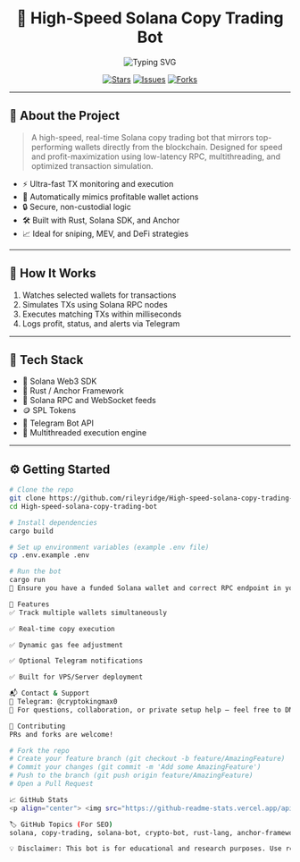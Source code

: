 <h1 align="center">🚀 High-Speed Solana Copy Trading Bot</h1>
<p align="center">
  <img src="https://readme-typing-svg.demolab.com?font=Fira+Code&weight=500&pause=1000&color=14F195&center=true&vCenter=true&width=460&lines=High-Speed+Solana+Trading+Bot;Copy+Top+Wallets+in+Real-Time;Built+for+Speed+%7C+Rust+%7C+Web3" alt="Typing SVG" />
</p>

<p align="center">
  <a href="https://github.com/rileyridge/High-speed-solana-copy-trading-bot/stargazers"><img src="https://img.shields.io/github/stars/rileyridge/High-speed-solana-copy-trading-bot?style=for-the-badge&color=orange" alt="Stars"/></a>
  <a href="https://github.com/rileyridge/High-speed-solana-copy-trading-bot/issues"><img src="https://img.shields.io/github/issues/rileyridge/High-speed-solana-copy-trading-bot?style=for-the-badge&color=blue" alt="Issues"/></a>
  <a href="https://github.com/rileyridge/High-speed-solana-copy-trading-bot/network/members"><img src="https://img.shields.io/github/forks/rileyridge/High-speed-solana-copy-trading-bot?style=for-the-badge&color=lightgreen" alt="Forks"/></a>
</p>

---

## 🧠 About the Project

> A high-speed, real-time Solana copy trading bot that mirrors top-performing wallets directly from the blockchain. Designed for speed and profit-maximization using low-latency RPC, multithreading, and optimized transaction simulation.

- ⚡ Ultra-fast TX monitoring and execution  
- 🤖 Automatically mimics profitable wallet actions  
- 🔒 Secure, non-custodial logic  
- 🛠️ Built with Rust, Solana SDK, and Anchor  
- 📈 Ideal for sniping, MEV, and DeFi strategies

---

## 🔧 How It Works

1. Watches selected wallets for transactions
2. Simulates TXs using Solana RPC nodes
3. Executes matching TXs within milliseconds
4. Logs profit, status, and alerts via Telegram

---

## 🧰 Tech Stack

- 🔹 Solana Web3 SDK
- 🔸 Rust / Anchor Framework
- 🧠 Solana RPC and WebSocket feeds
- 🪙 SPL Tokens
- 🔔 Telegram Bot API
- 📡 Multithreaded execution engine

---

## ⚙️ Getting Started

```bash
# Clone the repo
git clone https://github.com/rileyridge/High-speed-solana-copy-trading-bot.git
cd High-speed-solana-copy-trading-bot

# Install dependencies
cargo build

# Set up environment variables (example .env file)
cp .env.example .env

# Run the bot
cargo run
📌 Ensure you have a funded Solana wallet and correct RPC endpoint in your .env

🚀 Features
✅ Track multiple wallets simultaneously

✅ Real-time copy execution

✅ Dynamic gas fee adjustment

✅ Optional Telegram notifications

✅ Built for VPS/Server deployment

📬 Contact & Support
📲 Telegram: @cryptokingmax0
💬 For questions, collaboration, or private setup help — feel free to DM.

🤝 Contributing
PRs and forks are welcome!

# Fork the repo
# Create your feature branch (git checkout -b feature/AmazingFeature)
# Commit your changes (git commit -m 'Add some AmazingFeature')
# Push to the branch (git push origin feature/AmazingFeature)
# Open a Pull Request

📈 GitHub Stats
<p align="center"> <img src="https://github-readme-stats.vercel.app/api?username=rileyridge&show_icons=true&theme=radical" height="150"/> <img src="https://github-readme-stats.vercel.app/api/top-langs/?username=rileyridge&layout=compact&theme=radical" height="150"/> </p>

🏷 GitHub Topics (For SEO)
solana, copy-trading, solana-bot, crypto-bot, rust-lang, anchor-framework, defi-trading, web3, telegram-bot, wallet-sniper, real-time-trading, high-frequency-trading, solana-sdk, automated-trading, blockchain-tools, solana-program-library, crypto-sniper, defi-tools

💡 Disclaimer: This bot is for educational and research purposes. Use responsibly and at your own risk.
